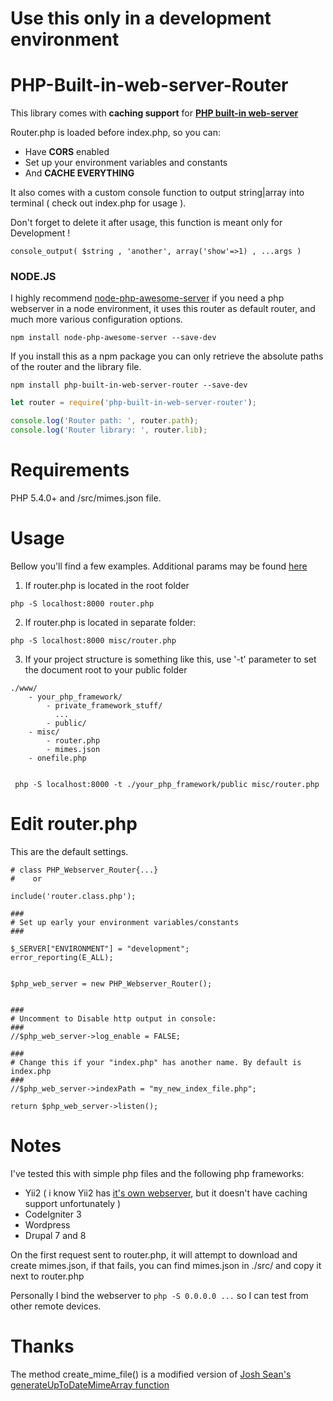 # **Use this only in a development environment**

# PHP-Built-in-web-server-Router

This library comes with **caching support** for [**PHP built-in web-server**](http://php.net/manual/en/features.commandline.webserver.php)

Router.php is loaded before index.php, so you can:
* Have **CORS** enabled 
* Set up your environment variables and constants
* And **CACHE EVERYTHING**

It also comes with a custom console function to output string|array into terminal ( check out index.php for usage ).

Don't forget to delete it after usage, this function is meant only for Development !

```console_output( $string , 'another', array('show'=>1) , ...args )```

### NODE.JS
I highly recommend [node-php-awesome-server](https://www.npmjs.com/package/node-php-awesome-server) if you need a php webserver in a node environment, it uses this router as default router, and much more various configuration options.
```
npm install node-php-awesome-server --save-dev
```
If you install this as a npm package you can only retrieve the absolute paths of the router and the library file.
```
npm install php-built-in-web-server-router --save-dev
```
```javascript
let router = require('php-built-in-web-server-router');

console.log('Router path: ', router.path);
console.log('Router library: ', router.lib);

```

# Requirements
PHP 5.4.0+ and /src/mimes.json file.

# Usage

Bellow you'll find a few examples. Additional params may be found [here](http://php.net/manual/en/features.commandline.webserver.php)

1. If router.php is located in the root folder
```cli
php -S localhost:8000 router.php
```
2. If router.php is located in separate folder:
```cli
php -S localhost:8000 misc/router.php
```
3. If your project structure is something like this, use '-t' parameter to set the document root to your public folder

```
./www/
    - your_php_framework/
        - private_framework_stuff/
          ...
        - public/
    - misc/
        - router.php
        - mimes.json
    - onefile.php
    
    
 php -S localhost:8000 -t ./your_php_framework/public misc/router.php 
```

# Edit router.php

This are the default settings.


```
# class PHP_Webserver_Router{...}
#    or   

include('router.class.php');
    
###
# Set up early your environment variables/constants
###
    
$_SERVER["ENVIRONMENT"] = "development";
error_reporting(E_ALL);

 
$php_web_server = new PHP_Webserver_Router();

    
###
# Uncomment to Disable http output in console:
###
//$php_web_server->log_enable = FALSE;

###
# Change this if your "index.php" has another name. By default is index.php
###
//$php_web_server->indexPath = "my_new_index_file.php";

return $php_web_server->listen();
```

# Notes
I've tested this with simple php files and the following php frameworks:
* Yii2 ( i know Yii2 has [it's own webserver](http://www.yiiframework.com/wiki/819/php-built-in-server-integration/), but it doesn't have caching support unfortunately )
* CodeIgniter 3
* Wordpress
* Drupal 7 and 8

On the first request sent to router.php, it will attempt to download and create mimes.json, if that fails, you can find mimes.json in ./src/ and copy it next to router.php

Personally I bind the webserver to ```php -S 0.0.0.0 ...``` so I can test from other remote devices.

# Thanks
The method create_mime_file() is a modified version of [Josh Sean's generateUpToDateMimeArray function](http://php.net/manual/ro/function.mime-content-type.php#107798)